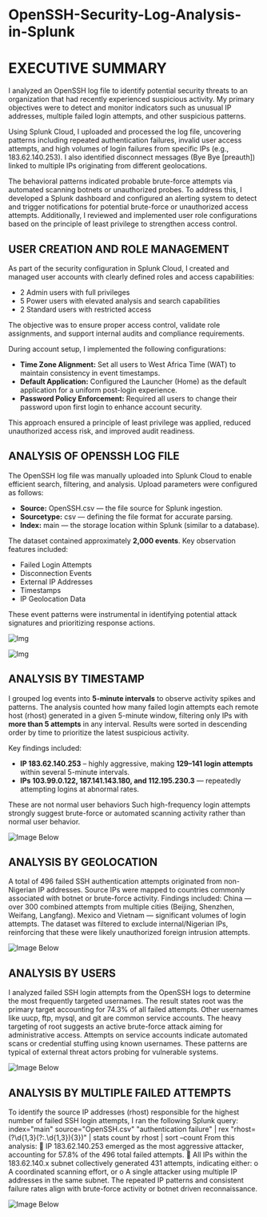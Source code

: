 # OpenSSH-Security-Log-Analysis-in-Splunk
# EXECUTIVE SUMMARY

I analyzed an OpenSSH log file to identify potential security threats to an organization that had recently experienced suspicious activity. My primary objectives were to detect and monitor indicators such as unusual IP addresses, multiple failed login attempts, and other suspicious patterns.

Using Splunk Cloud, I uploaded and processed the log file, uncovering patterns including repeated authentication failures, invalid user access attempts, and high volumes of login failures from specific IPs (e.g., 183.62.140.253). I also identified disconnect messages (Bye Bye [preauth]) linked to multiple IPs originating from different geolocations.

The behavioral patterns indicated probable brute-force attempts via automated scanning botnets or unauthorized probes. To address this, I developed a Splunk dashboard and configured an alerting system to detect and trigger notifications for potential brute-force or unauthorized access attempts. Additionally, I reviewed and implemented user role configurations based on the principle of least privilege to strengthen access control.

## USER CREATION AND ROLE MANAGEMENT

As part of the security configuration in Splunk Cloud, I created and managed user accounts with clearly defined roles and access capabilities:

*   2 Admin users with full privileges
*   5 Power users with elevated analysis and search capabilities
*   2 Standard users with restricted access

The objective was to ensure proper access control, validate role assignments, and support internal audits and compliance requirements.

During account setup, I implemented the following configurations:

*   **Time Zone Alignment:** Set all users to West Africa Time (WAT) to maintain consistency in event timestamps.
*   **Default Application:** Configured the Launcher (Home) as the default application for a uniform post-login experience.
*   **Password Policy Enforcement:** Required all users to change their password upon first login to enhance account security.

This approach ensured a principle of least privilege was applied, reduced unauthorized access risk, and improved audit readiness.

## ANALYSIS OF OPENSSH LOG FILE

The OpenSSH log file was manually uploaded into Splunk Cloud to enable efficient search, filtering, and analysis. Upload parameters were configured as follows:

*   **Source:** OpenSSH.csv — the file source for Splunk ingestion.
*   **Sourcetype:** csv — defining the file format for accurate parsing.
*   **Index:** main — the storage location within Splunk (similar to a database).

The dataset contained approximately **2,000 events**. Key observation features included:

*   Failed Login Attempts
*   Disconnection Events
*   External IP Addresses
*   Timestamps
*   IP Geolocation Data

These event patterns were instrumental in identifying potential attack signatures and prioritizing response actions.

![Img ](https://github.com/Teedico/OpenSSH-Security-Log-Analysis-in-Splunk-/blob/a692a875d786b2a66b001010a44d6044dd57fa9a/ossh%201.jpg)

![Img](https://github.com/Teedico/OpenSSH-Security-Log-Analysis-in-Splunk-/blob/a692a875d786b2a66b001010a44d6044dd57fa9a/ossh%202.jpg)

## ANALYSIS BY TIMESTAMP

I grouped log events into **5-minute intervals** to observe activity spikes and patterns. The analysis counted how many failed login attempts each remote host (rhost) generated in a given 5-minute window, filtering only IPs with **more than 5 attempts** in any interval. Results were sorted in descending order by time to prioritize the latest suspicious activity.

Key findings included:

*   **IP 183.62.140.253** – highly aggressive, making **129–141 login attempts** within several 5-minute intervals.
*   **IPs 103.99.0.122, 187.141.143.180, and 112.195.230.3** — repeatedly attempting logins at abnormal rates.

These are not normal user behaviors Such high-frequency login attempts strongly suggest brute-force or automated scanning activity rather than normal user behavior.

![Image Below ](https://github.com/Teedico/OpenSSH-Security-Log-Analysis-in-Splunk-/blob/a692a875d786b2a66b001010a44d6044dd57fa9a/ossh%203.jpg)

## ANALYSIS BY GEOLOCATION
A total of 496 failed SSH authentication attempts originated from non-Nigerian IP addresses. Source IPs were mapped to countries commonly associated with botnet or brute-force activity.
Findings included:
China — over 300 combined attempts from multiple cities (Beijing, Shenzhen, Weifang, Langfang).
Mexico and Vietnam — significant volumes of login attempts.
The dataset was filtered to exclude internal/Nigerian IPs, reinforcing that these were likely unauthorized foreign intrusion attempts.

![Image Below ](https://github.com/Teedico/OpenSSH-Security-Log-Analysis-in-Splunk-/blob/a692a875d786b2a66b001010a44d6044dd57fa9a/ossh%204.jpg)

## ANALYSIS BY USERS 
I analyzed failed SSH login attempts from the OpenSSH logs to determine the most frequently targeted usernames. The result  states root was the primary target accounting for 74.3% of all failed attempts. Other usernames like uucp, ftp, mysql, and git are common service accounts. 
The heavy targeting of root suggests an active brute-force attack aiming for administrative access. Attempts on service accounts indicate automated scans or credential stuffing using known usernames. These patterns are typical of external threat actors probing for vulnerable systems. 

![Image Below ](https://github.com/Teedico/OpenSSH-Security-Log-Analysis-in-Splunk-/blob/a692a875d786b2a66b001010a44d6044dd57fa9a/ossh%205.jpg)

## ANALYSIS BY MULTIPLE FAILED ATTEMPTS  
To identify the source IP addresses (rhost) responsible for the highest number of failed SSH login 
attempts, I ran the following Splunk query: 
index="main" source="OpenSSH.csv" "authentication failure" 
| rex "rhost=(?<rhost>\d{1,3}(?:\.\d{1,3}){3})" 
| stats count by rhost 
| sort –count 
From this analysis: 
 IP 183.62.140.253 emerged as the most aggressive attacker, accounting for 57.8% of the 
496 total failed attempts. 
 All IPs within the 183.62.140.x subnet collectively generated 431 attempts, indicating 
either: 
o A coordinated scanning effort, or 
o A single attacker using multiple IP addresses in the same subnet. 
The repeated IP patterns and consistent failure rates align with brute-force activity or botnet
driven reconnaissance.

 ![Image Below ](https://github.com/Teedico/OpenSSH-Security-Log-Analysis-in-Splunk-/blob/a692a875d786b2a66b001010a44d6044dd57fa9a/ossh%206.jpg)



